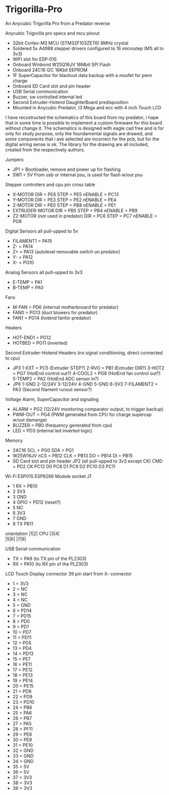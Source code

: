 # Trigorilla-Pro
An Anycubic Trigorilla Pro from a Predator reverse

Anycubic Trigorilla pro specs and mcu pinout

- 32bit Cortex-M3 MCU (STM32F103ZET6) 8MHz crystal
- Soldered 5x A4988 stepper drivers configured to 16 microstep (MS all to 3v3)
- WIFI slot for ESP-01S
- Onboard Winbond W25Q16JV 16Mbit SPI Flash
- Onboard 24C16 I2C 16Kbit EEPROM
- 1F SuperCapacitor for blackout data backup with a mosfet for pwm charge
- Onboard SD Card slot and pin header
- USB Serial communication
- Buzzer, sw controlled internal led
- Second Extruder-Hotend DaughterBoard predisposition
- Mounted in Anycubic Predator, I3 Mega and ecc with 4 inch Touch LCD

I have recostructed the schematics of this board from my predator, i hape that 
in some time is possible to implement a custom firmware for this board without
change it. The schematics is designed with eagle cad free and is for only for
study purpose, only the foundamental signals are drawed, and some components
that i ave selected are incorrect for the pcb, but for the digital wiring sense
is ok. The library for the drawing are all included, created from the 
respectively authors.


Jumpers
- JP1 =         Bootloader, remove and power up for flashing
- SW1 =         5V From usb or internal psu, is used for flash w/out psu


Stepper controllers and cpu pin cross table
- X-MOTOR
    DIR =       PE6
    STEP =      PE5
    nENABLE =   PC13
- Y-MOTOR
    DIR =       PE3
    STEP =      PE2
    nENABLE =   PE4
- Z-MOTOR
    DIR =       PE0
    STEP =      PB8
    nENABLE =   PE1
- EXTRUDER-MOTOR
    DIR =       PB5
    STEP =      PB4
    nENABLE =   PB9
- Z2-MOTOR (not used in predator)
    DIR =       PC6
    STEP =      PC7
    nENABLE =   PG8


Digital Sensors all pull-upped to 5v
- FILAMENT1 = PA15
- Z- =        PA14
- Z+ =        PA13    (autolevel removable switch un predator)
- Y- =        PA12
- X- =        PG10


Analog Sensors all pull-upped to 3v3
- E-TEMP =    PA1
- B-TEMP =    PA0


Fans
- M-FAN =     PD6     (internal motherbnoard for predator)
- FAN0 =      PG13    (duct blowers for predator)
- FAN1 =      PG14    (hotend fanfor predator)


Heaters
- HOT-END1 =  PG12
- HOTBED =    PG11    (inverted)


Second Extruder-Hotend Headers (no signal conditioning, direct connected to cpu)
- JP3
    1-EXT =     PC5     (Extruder STEP?)
    2-RVO =     PB1     (Extruder DIR?)
    3-HOT2 =    PG7     (HotEnd control out?)
    4-COOL2 =   PG6     (HotEnd fan control out?)
    5-TEMP2 =   PA2     (HotEnd ADC sensor in?)
- JP6
    1-GND
    2-12/24V
    3-12/24V
    4-GND
    5-GND
    6-3V3
    7-FILAMENT2 = PA3   (Second filament runout sensor?)

    
Voltage Alarm, SuperCapacitor and signaling
- ALARM =     PG2     (12/24V monitoring comparator output, to trigger backup)
- PWM-OUT =   PG4     (PWM generated from CPU for charge supercap w/out damange)
- BUZZER =    PB0     (frequency generated from cpu)
- LED =       PD3     (internal led inverted logic)


Memory
- 24C16
    SCL =     PG0
    SDA =     PG1    
- W25W16JV
    nCS =     PB12
    CLK =     PB13
    DO  =     PB14
    DI  =     PB15    
- SD Card slot and pin header JP2  (all pull-upped to 3v3 except CK)
    CMD =     PD2
    CK        PC12
    D0        PC8
    D1        PC9
    D2        PC10
    D3        PC11
    
    
Wi-Fi ESP01S ESP8266 Module socket J1
- 1 RX =      PB10
- 2 3V3
- 3 GND
- 4 GPIO =    PD12         (reset?)
- 5 NC
- 6 3V3
- 7 GND
- 8 TX        PB11

orientation
|1|2|          CPU
|3|4|          
|5|6|
|7|8|


USB Serial communication
- TX =        PA9           (to TX pin of the PL2303)
- RX =        PA10          (to RX pin of the PL2303)


LCD Touch Display connector 39 pin start from X- connector
- 1 = 3V3
- 2 = NC
- 3 = NC
- 4 = NC
- 5 = GND
- 6 = PD14
- 7 = PD15
- 8 = PD0
- 9 = PD1
- 10 = PD7
- 11 = PD11
- 12 = PD5
- 13 = PD4
- 14 = PD13
- 15 = PE7
- 16 = PE11
- 17 = PE12
- 18 = PE13
- 19 = PE14
- 20 = PE15
- 21 = PD8
- 22 = PD9
- 23 = PD10
- 24 = PB6
- 25 = PA6
- 26 = PB7
- 27 = PA5
- 28 = PF11
- 29 = PE8
- 30 = PE9
- 31 = PE10
- 32 = GND
- 33 = GND
- 34 = GND
- 35 = 5V
- 36 = 5V
- 37 = 3V3
- 38 = 3V3
- 39 = 3V3
